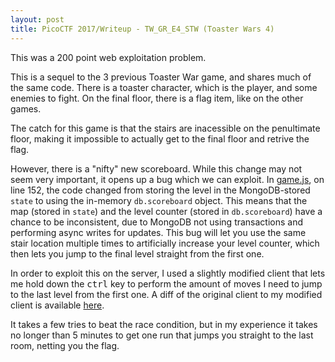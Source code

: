 ```yaml
---
layout: post
title: PicoCTF 2017/Writeup - TW_GR_E4_STW (Toaster Wars 4)
---
```


This was a 200 point web exploitation problem.

This is a sequel to the 3 previous Toaster War game, and shares much of the same code.
There is a toaster character, which is the player, and some enemies to fight.
On the final floor, there is a flag item, like on the other games.

The catch for this game is that the stairs are inacessible on the penultimate floor,
making it impossible to actually get to the final floor and retrive the flag.

However, there is a "nifty" new scoreboard. While this change may not seem very important,
it opens up a bug which we can exploit. In [game.js](https://github.com/TechShroom/TechShroom.github.io/blob/master/picoctf2017/server/game.js),
on line 152, the code changed from storing the level in the MongoDB-stored `state` to using
the in-memory `db.scoreboard` object. This means that the map (stored in `state`) and the
level counter (stored in `db.scoreboard`) have a chance to be inconsistent, due to MongoDB
not using transactions and performing async writes for updates. This bug will let you use
the same stair location multiple times to artificially increase your level counter, which
then lets you jump to the final level straight from the first one.

In order to exploit this on the server, I used a slightly modified client that lets me hold down the
<kbd>ctrl</kbd> key to perform the amount of moves I need to jump to the last level from the first one.
A diff of the original client to my modified client is available [here](https://github.com/TechShroom/TechShroom.github.io/blob/master/picoctf2017/client.diff).

It takes a few tries to beat the race condition, but in my experience it takes no longer than 5 minutes to
get one run that jumps you straight to the last room, netting you the flag.
